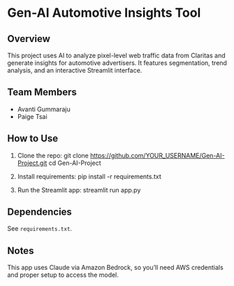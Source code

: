 # Gen-AI Automotive Insights Tool

## Overview
This project uses AI to analyze pixel-level web traffic data from Claritas and generate insights for automotive advertisers. It features segmentation, trend analysis, and an interactive Streamlit interface.

## Team Members
- Avanti Gummaraju
- Paige Tsai

## How to Use
1. Clone the repo:
git clone https://github.com/YOUR_USERNAME/Gen-AI-Project.git
cd Gen-AI-Project

2. Install requirements:
pip install -r requirements.txt

3. Run the Streamlit app:
streamlit run app.py

## Dependencies
See `requirements.txt`.

## Notes
This app uses Claude via Amazon Bedrock, so you’ll need AWS credentials and proper setup to access the model.
